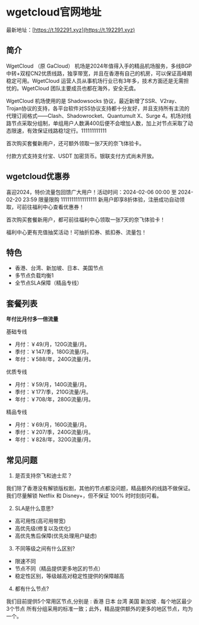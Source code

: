 # wgetcloud官网地址

最新地址：[https://t.192291.xyz](https://t.192291.xyz)

## 简介

WgetCloud （原 GaCloud） 机场是2024年值得入手的精品机场服务，多线BGP中转+双程CN2优质线路，独享带宽，并且在香港有自己的机房，可以保证高峰期稳定可用。WgetCloud 运营人员从事机场行业已有3年多，技术方面还是无需担忧的。WgetCloud 团队主要成员也都在海外，安全无虞。

WgetCloud 机场使用的是 Shadowsocks 协议，最近新增了SSR、V2ray、Trojan协议的支持，各平台软件对SS协议支持都十分友好，并且支持所有主流的代理订阅格式——Clash、Shadowrocket、Quantumult X、Surge 4。机场对线路节点采取分组制，单组用户人数满400后便不会增加人数，加上对节点采取了动态限速，有效保证线路稳1定行。111111111111

首次购买套餐新用户，还可额外领取一张7天的奈飞体验卡。

付款方式支持支付宝、USDT 加密货币。银联支付方式尚未开放。

## wgetcloud优惠券

喜迎2024，特价流量包回馈广大用户！活动时间：2024-02-06 00:00 至 2024-02-20 23:59 限量限购
11111111111111111
新用户即享8折体验，注册成功自动领取，可前往福利中心查看优惠券！

首次购买套餐新用户，都可前往福利中心领取一张7天的奈飞体验卡！

福利中心更有充值抽奖活动！可抽折扣券、抵扣券、流量包！

## 特色

* 香港、台湾、新加坡、日本、美国节点
* 多节点负载均衡1
* 全节点SLA保障（精品专线）

## 套餐列表

**年付比月付多一倍流量**

基础专线

<ul>
<li>月付：￥49/月，120G流量/月。</li>
<li>季付：￥147/季，180G流量/月。</li>
<li>年付：￥588/年，240G流量/月。</li>
</ul>

优质专线

<ul>
<li>月付：￥59/月，140G流量/月。</li>
<li>季付：￥177/季，210G流量/月。</li>
<li>年付：￥708/年，280G流量/月。</li>
</ul>

精品专线

<ul>
<li>月付：￥69/月，160G流量/月。</li>
<li>季付：￥207/季，240G流量/月。</li>
<li>年付：￥828/年，320G流量/月。</li>
</ul>

## 常见问题

1. 是否支持奈飞和迪士尼？

我们除了香港没有解锁版权剧，其他的节点都没问题，精品额外的线路不做保证。我们尽量解锁 Netflix 和 Disney+，但不保证 100% 时时刻刻可看。

2. SLA是什么意思?
 
* 高可用性(高可用带宽)
* 高优先级(修复以及优化)
* 高优先售后保障(优先处理用户疑虑)

3. 不同等级之间有什么区别?

* 限速不同
* 节点不同（精品提供更多地区的节点）
* 稳定性区别，等级越高对稳定性提供的保障越高

4. 都有什么节点?

我们目前提供5个常用区节点,分别是 : 香港 日本 台湾 美国 新加坡 . 每个地区最少 3个节点 所有分组采用的标准一致；此外，精品提供额外的更多的地区节点，均为一个。
